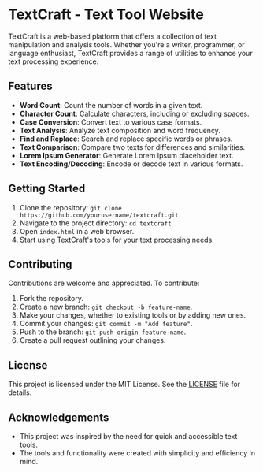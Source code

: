 # TextCraft - Text Tool Website

TextCraft is a web-based platform that offers a collection of text manipulation and analysis tools. Whether you're a writer, programmer, or language enthusiast, TextCraft provides a range of utilities to enhance your text processing experience.


## Features

- **Word Count**: Count the number of words in a given text.
- **Character Count**: Calculate characters, including or excluding spaces.
- **Case Conversion**: Convert text to various case formats.
- **Text Analysis**: Analyze text composition and word frequency.
- **Find and Replace**: Search and replace specific words or phrases.
- **Text Comparison**: Compare two texts for differences and similarities.
- **Lorem Ipsum Generator**: Generate Lorem Ipsum placeholder text.
- **Text Encoding/Decoding**: Encode or decode text in various formats.

## Getting Started

1. Clone the repository: `git clone https://github.com/yourusername/textcraft.git`
2. Navigate to the project directory: `cd textcraft`
3. Open `index.html` in a web browser.
4. Start using TextCraft's tools for your text processing needs.

## Contributing

Contributions are welcome and appreciated. To contribute:

1. Fork the repository.
2. Create a new branch: `git checkout -b feature-name`.
3. Make your changes, whether to existing tools or by adding new ones.
4. Commit your changes: `git commit -m "Add feature"`.
5. Push to the branch: `git push origin feature-name`.
6. Create a pull request outlining your changes.

## License

This project is licensed under the MIT License. See the [LICENSE](LICENSE) file for details.

## Acknowledgements

- This project was inspired by the need for quick and accessible text tools.
- The tools and functionality were created with simplicity and efficiency in mind.

